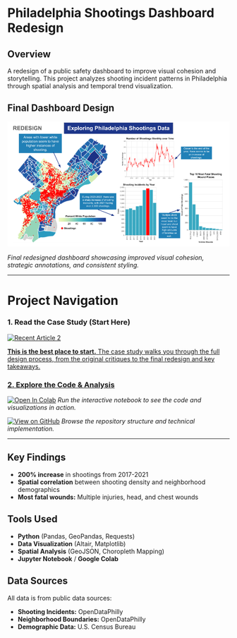 # Philadelphia Shootings Dashboard Redesign

## Overview
A redesign of a public safety dashboard to improve visual cohesion and storytelling. This project analyzes shooting incident patterns in Philadelphia through spatial analysis and temporal trend visualization.

## Final Dashboard Design

![Philadelphia Shootings Dashboard](assets/final-dashboard.png)

*Final redesigned dashboard showcasing improved visual cohesion, strategic annotations, and consistent styling.*

---
# Project Navigation

### **1. Read the Case Study (Start Here)**

<a target="_blank" href="https://github-readme-medium-recent-article.vercel.app/medium/@shho8487/2"><img src="https://github-readme-medium-recent-article.vercel.app/medium/@shho8487/2" alt="Recent Article 2">  

**This is the best place to start.** The case study walks you through the full design process, from the original critiques to the final redesign and key takeaways.

### **2. Explore the Code & Analysis**
[![Open In Colab](https://colab.research.google.com/assets/colab-badge.svg)](https://colab.research.google.com/drive/1MZpa4Uy8s3HQlZ-eSwsFhy378r6_BOdt?usp=sharing)
*Run the interactive notebook to see the code and visualizations in action.*

[![View on GitHub](https://img.shields.io/badge/View_Code_on_GitHub-181717?logo=github)](https://github.com/your-username/philadelphia-shootings-analysis)
*Browse the repository structure and technical implementation.*

---

## Key Findings
- **200% increase** in shootings from 2017-2021
- **Spatial correlation** between shooting density and neighborhood demographics
- **Most fatal wounds:** Multiple injuries, head, and chest wounds

## Tools Used
- **Python** (Pandas, GeoPandas, Requests)
- **Data Visualization** (Altair, Matplotlib)
- **Spatial Analysis** (GeoJSON, Choropleth Mapping)
- **Jupyter Notebook** / **Google Colab**

## Data Sources
All data is from public data sources:
-   **Shooting Incidents:** OpenDataPhilly
-   **Neighborhood Boundaries:** OpenDataPhilly
-   **Demographic Data:** U.S. Census Bureau
